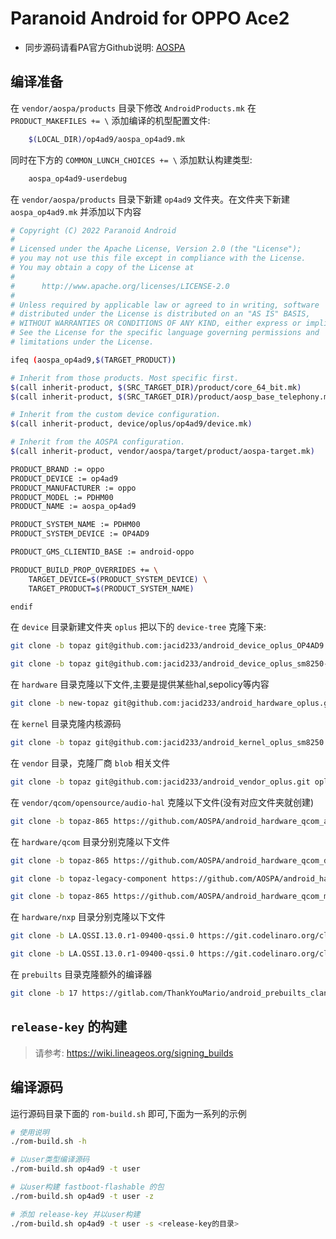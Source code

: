# Paranoid Android for OPPO Ace2

- 同步源码请看PA官方Github说明: [AOSPA](https://github.com/AOSPA/manifest)

## 编译准备

在 `vendor/aospa/products` 目录下修改 `AndroidProducts.mk` 在 `PRODUCT_MAKEFILES += \` 添加编译的机型配置文件:

```bash
    $(LOCAL_DIR)/op4ad9/aospa_op4ad9.mk
```

同时在下方的 `COMMON_LUNCH_CHOICES += \` 添加默认构建类型:

```bash
    aospa_op4ad9-userdebug
```

在 `vendor/aospa/products` 目录下新建 `op4ad9` 文件夹。在文件夹下新建 `aospa_op4ad9.mk` 并添加以下内容

```bash
# Copyright (C) 2022 Paranoid Android
#
# Licensed under the Apache License, Version 2.0 (the "License");
# you may not use this file except in compliance with the License.
# You may obtain a copy of the License at
#
#      http://www.apache.org/licenses/LICENSE-2.0
#
# Unless required by applicable law or agreed to in writing, software
# distributed under the License is distributed on an "AS IS" BASIS,
# WITHOUT WARRANTIES OR CONDITIONS OF ANY KIND, either express or implied.
# See the License for the specific language governing permissions and
# limitations under the License.

ifeq (aospa_op4ad9,$(TARGET_PRODUCT))

# Inherit from those products. Most specific first.
$(call inherit-product, $(SRC_TARGET_DIR)/product/core_64_bit.mk)
$(call inherit-product, $(SRC_TARGET_DIR)/product/aosp_base_telephony.mk)

# Inherit from the custom device configuration.
$(call inherit-product, device/oplus/op4ad9/device.mk)

# Inherit from the AOSPA configuration.
$(call inherit-product, vendor/aospa/target/product/aospa-target.mk)

PRODUCT_BRAND := oppo
PRODUCT_DEVICE := op4ad9
PRODUCT_MANUFACTURER := oppo
PRODUCT_MODEL := PDHM00
PRODUCT_NAME := aospa_op4ad9

PRODUCT_SYSTEM_NAME := PDHM00
PRODUCT_SYSTEM_DEVICE := OP4AD9

PRODUCT_GMS_CLIENTID_BASE := android-oppo

PRODUCT_BUILD_PROP_OVERRIDES += \
    TARGET_DEVICE=$(PRODUCT_SYSTEM_DEVICE) \
    TARGET_PRODUCT=$(PRODUCT_SYSTEM_NAME)

endif
```

在 `device` 目录新建文件夹 `oplus` 把以下的 `device-tree` 克隆下来:

```bash
git clone -b topaz git@github.com:jacid233/android_device_oplus_OP4AD9.git op4ad9

git clone -b topaz git@github.com:jacid233/android_device_oplus_sm8250-common.git sm8250-common
```

在 `hardware` 目录克隆以下文件,主要是提供某些hal,sepolicy等内容

```bash
git clone -b new-topaz git@github.com:jacid233/android_hardware_oplus.git oplus
```

在 `kernel` 目录克隆内核源码

```bash
git clone -b topaz git@github.com:jacid233/android_kernel_oplus_sm8250.git msm-4.19
```

在 `vendor` 目录，克隆厂商 `blob` 相关文件

```bash
git clone -b topaz git@github.com:jacid233/android_vendor_oplus.git oplus
```

在 `vendor/qcom/opensource/audio-hal` 克隆以下文件(没有对应文件夹就创建)

```bash
git clone -b topaz-865 https://github.com/AOSPA/android_hardware_qcom_audio.git primary-hal
```

在 `hardware/qcom` 目录分别克隆以下文件

```bash
git clone -b topaz-865 https://github.com/AOSPA/android_hardware_qcom_display.git display

git clone -b topaz-legacy-component https://github.com/AOSPA/android_hardware_qcom_gps.git gps

git clone -b topaz-865 https://github.com/AOSPA/android_hardware_qcom_media.git media

```

在 `hardware/nxp` 目录分别克隆以下文件

```bash
git clone -b LA.QSSI.13.0.r1-09400-qssi.0 https://git.codelinaro.org/clo/la/platform/hardware/nxp/nfc.git nfc

git clone -b LA.QSSI.13.0.r1-09400-qssi.0 https://git.codelinaro.org/clo/la/platform/hardware/nxp/secure_element.git secure_element
```

在 `prebuilts` 目录克隆额外的编译器

```bash
git clone -b 17 https://gitlab.com/ThankYouMario/android_prebuilts_clang-standalone.git clang-standalone --depth=1
```

## `release-key` 的构建

> 请参考: https://wiki.lineageos.org/signing_builds

## 编译源码

运行源码目录下面的 `rom-build.sh` 即可,下面为一系列的示例

```bash
# 使用说明
./rom-build.sh -h

# 以user类型编译源码
./rom-build.sh op4ad9 -t user

# 以user构建 fastboot-flashable 的包
./rom-build.sh op4ad9 -t user -z

# 添加 release-key 并以user构建 
./rom-build.sh op4ad9 -t user -s <release-key的目录>

```